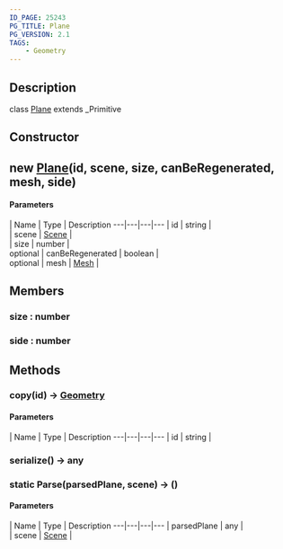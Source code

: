 ```yaml
---
ID_PAGE: 25243
PG_TITLE: Plane
PG_VERSION: 2.1
TAGS:
    - Geometry
---
```

## Description

class [Plane](/classes/2.5/Plane) extends _Primitive



## Constructor

## new [Plane](/classes/2.5/Plane)(id, scene, size, canBeRegenerated, mesh, side)



#### Parameters
 | Name | Type | Description
---|---|---|---
 | id | string |    
 | scene | [Scene](/classes/2.5/Scene) |    
 | size | number |    
optional | canBeRegenerated | boolean |    
optional | mesh | [Mesh](/classes/2.5/Mesh) |    
## Members

### size : number



### side : number



## Methods

### copy(id) &rarr; [Geometry](/classes/2.5/Geometry)



#### Parameters
 | Name | Type | Description
---|---|---|---
 | id | string |    

### serialize() &rarr; any


### static Parse(parsedPlane, scene) &rarr; ()



#### Parameters
 | Name | Type | Description
---|---|---|---
 | parsedPlane | any |   
 | scene | [Scene](/classes/2.5/Scene) |    
